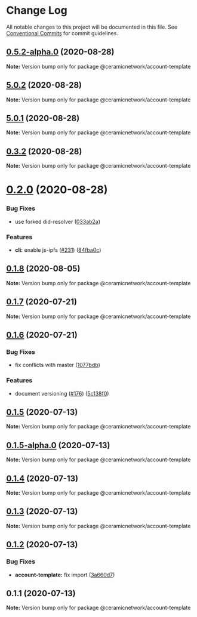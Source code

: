 # Change Log

All notable changes to this project will be documented in this file.
See [Conventional Commits](https://conventionalcommits.org) for commit guidelines.

## [0.5.2-alpha.0](https://github.com/ceramicnetwork/js-ceramic/compare/@ceramicnetwork/account-template@5.0.2...@ceramicnetwork/account-template@0.5.2-alpha.0) (2020-08-28)

**Note:** Version bump only for package @ceramicnetwork/account-template





## [5.0.2](https://github.com/ceramicnetwork/js-ceramic/compare/@ceramicnetwork/account-template@5.0.1...@ceramicnetwork/account-template@5.0.2) (2020-08-28)

**Note:** Version bump only for package @ceramicnetwork/account-template





## [5.0.1](https://github.com/ceramicnetwork/js-ceramic/compare/@ceramicnetwork/account-template@0.3.2...@ceramicnetwork/account-template@5.0.1) (2020-08-28)

**Note:** Version bump only for package @ceramicnetwork/account-template





## [0.3.2](https://github.com/ceramicnetwork/js-ceramic/compare/@ceramicnetwork/account-template@0.2.0...@ceramicnetwork/account-template@0.3.2) (2020-08-28)

**Note:** Version bump only for package @ceramicnetwork/account-template





# [0.2.0](https://github.com/ceramicnetwork/js-ceramic/compare/@ceramicnetwork/account-template@0.1.8...@ceramicnetwork/account-template@0.2.0) (2020-08-28)


### Bug Fixes

* use forked did-resolver ([033ab2a](https://github.com/ceramicnetwork/js-ceramic/commit/033ab2a65ef59159f375864610fa9d5ad9f1e7ea))


### Features

* **cli:** enable js-ipfs ([#231](https://github.com/ceramicnetwork/js-ceramic/issues/231)) ([84fba0c](https://github.com/ceramicnetwork/js-ceramic/commit/84fba0c7deb36a1b75646282be2e7fef3840a53a))





## [0.1.8](https://github.com/ceramicnetwork/js-ceramic/compare/@ceramicnetwork/account-template@0.1.7...@ceramicnetwork/account-template@0.1.8) (2020-08-05)

**Note:** Version bump only for package @ceramicnetwork/account-template





## [0.1.7](https://github.com/ceramicnetwork/js-ceramic/compare/@ceramicnetwork/account-template@0.1.6...@ceramicnetwork/account-template@0.1.7) (2020-07-21)

**Note:** Version bump only for package @ceramicnetwork/account-template





## [0.1.6](https://github.com/ceramicnetwork/js-ceramic/compare/@ceramicnetwork/account-template@0.1.5...@ceramicnetwork/account-template@0.1.6) (2020-07-21)


### Bug Fixes

* fix conflicts with master ([1077bdb](https://github.com/ceramicnetwork/js-ceramic/commit/1077bdb81ce10bfeafa5a53922eb93dfcf4b23f6))


### Features

* document versioning ([#176](https://github.com/ceramicnetwork/js-ceramic/issues/176)) ([5c138f0](https://github.com/ceramicnetwork/js-ceramic/commit/5c138f0ecd3433ef364b9a266607263ee97526d1))





## [0.1.5](https://github.com/ceramicnetwork/js-ceramic/compare/@ceramicnetwork/account-template@0.1.5-alpha.0...@ceramicnetwork/account-template@0.1.5) (2020-07-13)

**Note:** Version bump only for package @ceramicnetwork/account-template





## [0.1.5-alpha.0](https://github.com/ceramicnetwork/js-ceramic/compare/@ceramicnetwork/account-template@0.1.4...@ceramicnetwork/account-template@0.1.5-alpha.0) (2020-07-13)

**Note:** Version bump only for package @ceramicnetwork/account-template





## [0.1.4](https://github.com/ceramicnetwork/js-ceramic/compare/@ceramicnetwork/account-template@0.1.3...@ceramicnetwork/account-template@0.1.4) (2020-07-13)

**Note:** Version bump only for package @ceramicnetwork/account-template





## [0.1.3](https://github.com/ceramicnetwork/js-ceramic/compare/@ceramicnetwork/account-template@0.1.2...@ceramicnetwork/account-template@0.1.3) (2020-07-13)

**Note:** Version bump only for package @ceramicnetwork/account-template





## [0.1.2](https://github.com/ceramicnetwork/js-ceramic/compare/@ceramicnetwork/account-template@0.1.1...@ceramicnetwork/account-template@0.1.2) (2020-07-13)


### Bug Fixes

* **account-template:** fix import ([3a660d7](https://github.com/ceramicnetwork/js-ceramic/commit/3a660d72f654d7614f207587b5086888c9da6273))





## 0.1.1 (2020-07-13)

**Note:** Version bump only for package @ceramicnetwork/account-template
